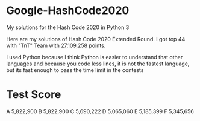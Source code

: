 # Google-HashCode2020
My solutions for the Hash Code 2020 in Python 3

Here are my solutions of Hash Code 2020 Extended Round. I got top 44 with "TnT" Team with 27,109,258 points.

I used Python because I think Python is easier to understand that other languages and because you code less lines, it is not the fastest language, but its fast enough to pass the time limit in the contests 

# Test      Score
A           5,822,900
B           5,822,900
C           5,690,222
D           5,065,060
E           5,185,399
F           5,345,656
